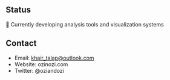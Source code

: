 ## Status

🚧 Currently developing analysis tools and visualization systems

## Contact

- Email: khair_talap@outlook.com 
- Website: ozinozi.com
- Twitter: @oziandozi
